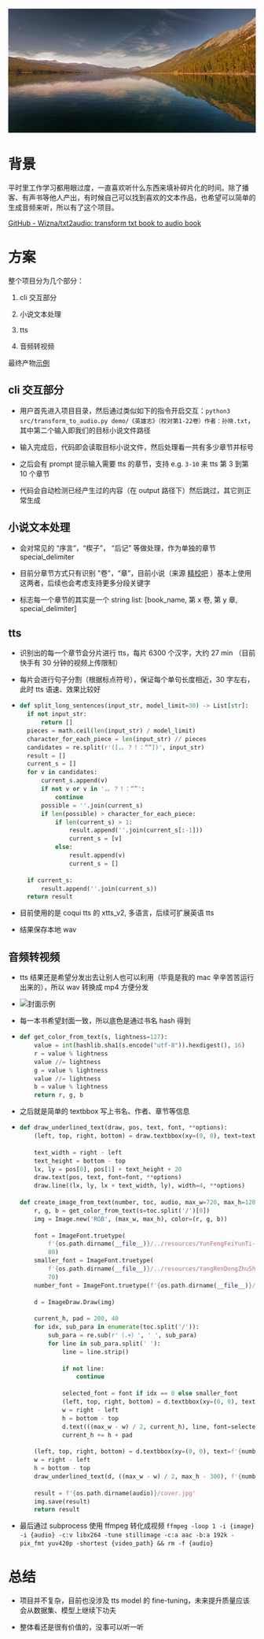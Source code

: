 ![img](https://raw.githubusercontent.com/Wizna/play/master/image2.jpg)

# 背景

平时里工作学习都用眼过度，一直喜欢听什么东西来填补碎片化的时间。除了播客、有声书等他人产出，有时候自己可以找到喜欢的文本作品，也希望可以简单的生成音频来听，所以有了这个项目。

[GitHub - Wizna/txt2audio: transform txt book to audio book](https://github.com/Wizna/txt2audio)

# 方案

整个项目分为几个部分：

1. cli 交互部分

2. 小说文本处理

3. tts

4. 音频转视频

最终产物[示例](https://v.kuaishou.com/E4LJII  )

## cli 交互部分

- 用户首先进入项目目录，然后通过类似如下的指令开启交互：`python3 src/transform_to_audio.py demo/《英雄志》（校对第1-22卷）作者：孙晓.txt`，其中第二个输入即我们的目标小说文件路径

- 输入完成后，代码即会读取目标小说文件，然后处理看一共有多少章节并标号

- 之后会有 prompt 提示输入需要 tts 的章节，支持 e.g. `3-10` 来 tts 第 3 到第 10 个章节

- 代码会自动检测已经产生过的内容（在 output 路径下）然后跳过，其它则正常生成

## 小说文本处理

- 会对常见的 “序言”，“楔子”， “后记” 等做处理，作为单独的章节 special_delimiter

- 目前分章节方式只有识别 "卷"，“章”，目前小说（来源 [精校吧](https://www.jingjiaoba.com/) ）基本上使用这两者，后续也会考虑支持更多分段关键字

- 标志每一个章节的其实是一个 string list: [book_name, 第 x 卷, 第 y 章, special_delimiter]

## tts

- 识别出的每一个章节会分片进行 tts，每片 6300 个汉字，大约 27 min （目前快手有 30 分钟的视频上传限制）

- 每片会进行句子分割（根据标点符号），保证每个单句长度相近，30 字左右，此时 tts 语速、效果比较好

- ```python
  def split_long_sentences(input_str, model_limit=30) -> List[str]:
    if not input_str:
        return []
    pieces = math.ceil(len(input_str) / model_limit)
    character_for_each_piece = len(input_str) // pieces
    candidates = re.split(r'([，。？！：“”])', input_str)
    result = []
    current_s = []
    for v in candidates:
        current_s.append(v)
        if not v or v in '，。？！：“”':
            continue
        possible = ''.join(current_s)
        if len(possible) > character_for_each_piece:
            if len(current_s) > 1:
                result.append(''.join(current_s[:-1]))
                current_s = [v]
            else:
                result.append(v)
                current_s = []
  
    if current_s:
        result.append(''.join(current_s))
    return result
  ```

- 目前使用的是 coqui tts 的 xtts_v2, 多语言，后续可扩展英语 tts

- 结果保存本地 wav

## 音频转视频

- tts 结果还是希望分发出去让别人也可以利用（毕竟是我的 mac 辛辛苦苦运行出来的），所以 wav 转换成 mp4 方便分发

- ![封面示例](https://raw.githubusercontent.com/Wizna/play/master/cover.jpg)

- 每一本书希望封面一致，所以底色是通过书名 hash 得到

- ```python
  def get_color_from_text(s, lightness=127):
      value = int(hashlib.sha1(s.encode("utf-8")).hexdigest(), 16)
      r = value % lightness
      value //= lightness
      g = value % lightness
      value //= lightness
      b = value % lightness
      return r, g, b
  ```

- 之后就是简单的 textbbox 写上书名、作者、章节等信息

- ```python
  def draw_underlined_text(draw, pos, text, font, **options):
      (left, top, right, bottom) = draw.textbbox(xy=(0, 0), text=text, font=font)
  
      text_width = right - left
      text_height = bottom - top
      lx, ly = pos[0], pos[1] + text_height + 20
      draw.text(pos, text, font=font, **options)
      draw.line((lx, ly, lx + text_width, ly), width=4, **options)
  
  def create_image_from_text(number, toc, audio, max_w=720, max_h=1280):
      r, g, b = get_color_from_text(s=toc.split('/')[0])
      img = Image.new('RGB', (max_w, max_h), color=(r, g, b))
  
      font = ImageFont.truetype(
          f'{os.path.dirname(__file__)}/../resources/YunFengFeiYunTi-2.ttf',
          80)
      smaller_font = ImageFont.truetype(
          f'{os.path.dirname(__file__)}/../resources/YangRenDongZhuShiTi-Extralight-2.ttf',
          70)
      number_font = ImageFont.truetype(f'{os.path.dirname(__file__)}/../resources/DTM-Mono-1.otf', 40)
  
      d = ImageDraw.Draw(img)
  
      current_h, pad = 200, 40
      for idx, sub_para in enumerate(toc.split('/')):
          sub_para = re.sub(r'（.+）', ' ', sub_para)
          for line in sub_para.split(' '):
              line = line.strip()
  
              if not line:
                  continue
  
              selected_font = font if idx == 0 else smaller_font
              (left, top, right, bottom) = d.textbbox(xy=(0, 0), text=line, font=selected_font)
              w = right - left
              h = bottom - top
              d.text(((max_w - w) / 2, current_h), line, font=selected_font)
              current_h += h + pad
  
      (left, top, right, bottom) = d.textbbox(xy=(0, 0), text=f'{number}', font=number_font)
      w = right - left
      h = bottom - top
      draw_underlined_text(d, ((max_w - w) / 2, max_h - 300), f'{number}', font=number_font)
  
      result = f'{os.path.dirname(audio)}/cover.jpg'
      img.save(result)
      return result
  ```

- 最后通过 subprocess 使用 ffmpeg 转化成视频 `ffmpeg -loop 1 -i {image} -i {audio} -c:v libx264 -tune stillimage -c:a aac -b:a 192k -pix_fmt yuv420p -shortest {video_path} && rm -f {audio}`

# 总结

- 项目并不复杂，目前也没涉及 tts model 的 fine-tuning，未来提升质量应该会从数据集、模型上继续下功夫

- 整体看还是很有价值的，没事可以听一听
